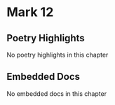 # Mark 12

## Poetry Highlights

No poetry highlights in this chapter

## Embedded Docs

No embedded docs in this chapter

